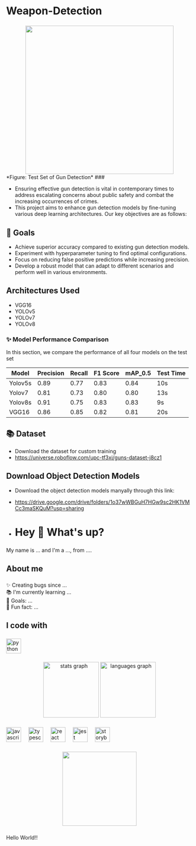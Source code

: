 
# Weapon-Detection
###
<div align="center">
  <img height="400" src="[https://i.imgflip.com/65efzo.gif](https://drive.google.com/uc?id=1L2AJvTsN4-H7bswK1zGTtNYHExhT4wST)"  />
</div>
*Figure: Test Set of Gun Detection*
###

- Ensuring effective gun detection is vital in contemporary times to address escalating concerns about public safety and combat the increasing occurrences of crimes. 
- This project aims to enhance gun detection models by fine-tuning various deep learning architectures. Our key objectives are as follows:

## 🎯 Goals
- Achieve superior accuracy compared to existing gun detection models.
- Experiment with hyperparameter tuning to find optimal configurations.
- Focus on reducing false positive predictions while increasing precision.
- Develop a robust model that can adapt to different scenarios and perform well in various environments.

## Architectures Used
- VGG16
- YOLOv5
- YOLOv7
- YOLOv8

### ✨ Model Performance Comparison
In this section, we compare the performance of all four models on the test set

| Model   | Precision | Recall | F1 Score | mAP_0.5 | Test Time |
|---------|-----------|--------|----------|---------|-----------|
| Yolov5s | 0.89      | 0.77   | 0.83     | 0.84    | 10s       |
| Yolov7  | 0.81      | 0.73   | 0.80     | 0.80    | 13s       |
| Yolov8s | 0.91      | 0.75   | 0.83     | 0.83    | 9s        |
| VGG16   | 0.86      | 0.85   | 0.82     | 0.81    | 20s       |


## 📚 Dataset
- Download the dataset for custom training
- https://universe.roboflow.com/upc-tf3xi/guns-dataset-j8cz1

## Download Object Detection Models
- Download the object detection models manyally through this link:
- https://drive.google.com/drive/folders/1o37wWBGuH7HGw9sc2HK1VMCc3maSKQuM?usp=sharing

- <h1 align="left">Hey 👋 What's up?</h1>

###

<p align="left">My name is ... and I'm a ..., from ....</p>

###

<h2 align="left">About me</h2>

###

<p align="left">✨ Creating bugs since ...<br>📚 I'm currently learning ...<br>🎯 Goals: ...<br>🎲 Fun fact: ...</p>

###

<h2 align="left">I code with</h2>

###

<div align="left">
  <img src="https://cdn.jsdelivr.net/gh/devicons/devicon/icons/python/python-original.svg" height="40" alt="python logo"  />
</div>

###

<div align="center">
  <img src="https://github-readme-stats.vercel.app/api?username=NizarAssad&hide_title=false&hide_rank=false&show_icons=true&include_all_commits=true&count_private=true&disable_animations=false&theme=dracula&locale=en&hide_border=false&order=1" height="150" alt="stats graph"  />
  <img src="https://github-readme-stats.vercel.app/api/top-langs?username=NizarAssad&locale=en&hide_title=false&layout=compact&card_width=320&langs_count=5&theme=dracula&hide_border=false&order=2" height="150" alt="languages graph"  />
</div>

###

<div align="left">
  <img src="https://cdn.jsdelivr.net/gh/devicons/devicon/icons/javascript/javascript-original.svg" height="40" alt="javascript logo"  />
  <img width="12" />
  <img src="https://cdn.jsdelivr.net/gh/devicons/devicon/icons/typescript/typescript-original.svg" height="40" alt="typescript logo"  />
  <img width="12" />
  <img src="https://cdn.jsdelivr.net/gh/devicons/devicon/icons/react/react-original.svg" height="40" alt="react logo"  />
  <img width="12" />
  <img src="https://cdn.jsdelivr.net/gh/devicons/devicon/icons/jest/jest-plain.svg" height="40" alt="jest logo"  />
  <img width="12" />
  <img src="https://cdn.jsdelivr.net/gh/devicons/devicon/icons/storybook/storybook-original.svg" height="40" alt="storybook logo"  />
</div>

###

<div align="center">
  <img height="200" src="https://i.imgflip.com/65efzo.gif"  />
</div>

###

<p align="left">Hello World!!</p>

###


